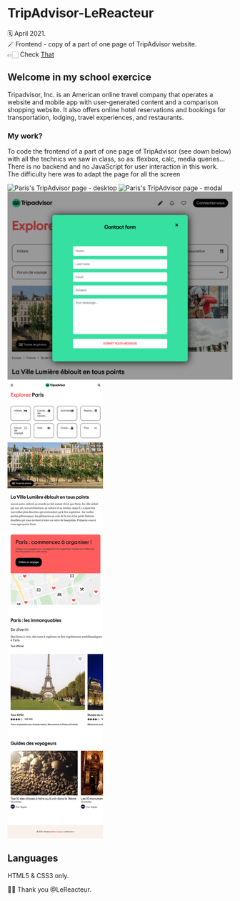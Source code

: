 # TripAdvisor-LeReacteur

🗓 April 2021.  
🪄 Frontend - copy of a part of one page of TripAdvisor website.  
👉🏻 Check [That](https://mytripadvisor-lereacteur-2021.netlify.app/)

## Welcome in my school exercice

Tripadvisor, Inc. is an American online travel company that operates a website and mobile app with user-generated content and a comparison shopping website. It also offers online hotel reservations and bookings for transportation, lodging, travel experiences, and restaurants.

### My work?

To code the frontend of a part of one page of TripAdvisor (see down below) with all the technics we saw in class, so as: flexbox, calc, media queries... There is no backend and no JavaScript for user interaction in this work.  
The difficulty here was to adapt the page for all the screen

![Paris's TripAdvisor page - desktop](assets/img/desktop-tripadvisor.png)
![Paris's TripAdvisor page - modal](assets/img/desktop-tripadvisor.png)
![Paris's TripAdvisor page - tablette](assets/img/modal-tripadvisor.png)
![Paris's TripAdvisor page - mobile](assets/img/mobile-tripadvisor.png)

## Languages

HTML5 & CSS3 only.

🙏🏻 Thank you @LeReacteur.
